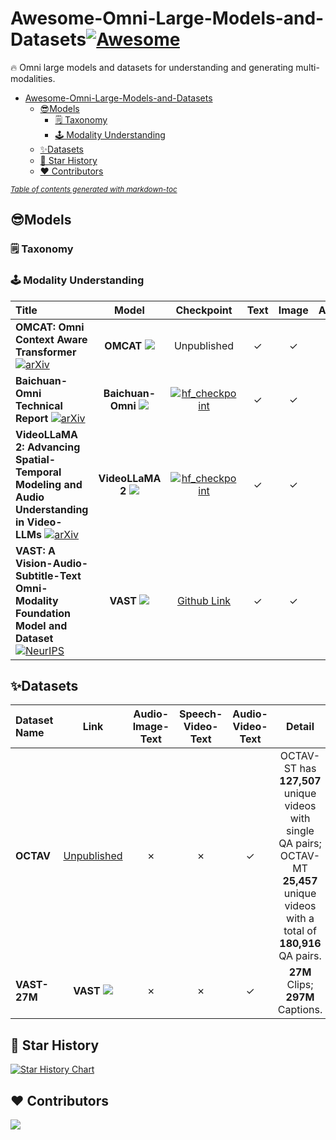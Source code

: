 # Awesome-Omni-Large-Models-and-Datasets[![Awesome](https://awesome.re/badge.svg)](https://awesome.re)
🔥 Omni large models and datasets for understanding and generating multi-modalities.

- [Awesome-Omni-Large-Models-and-Datasets](#awesome-omni-large-models-and-datasets)
  * [😎Models](#--models)
    + [🗒️ Taxonomy](#----taxonomy)
    + [🕹️ Modality Understanding](#----modality-understanding)
  * [✨️Datasets](#--datasets)
  * [🌟 Star History](#---star-history)
  * [♥️ Contributors](#---contributors)

<small><i><a href='http://ecotrust-canada.github.io/markdown-toc/'>Table of contents generated with markdown-toc</a></i></small>


## 😎Models
### 🗒️ Taxonomy
 <!-- arxiv: [![arXiv](https://img.shields.io/badge/arXiv-2406.09272-b31b1b.svg?style=plastic)]()
  -->
### 🕹️ Modality Understanding
<!-- 符号:
√ &#10003;
x &#10007;

     徽章
         arxiv: https://img.shields.io/badge/arXiv-2410.12109-b31b1b.svg?style=plastic
         conference: https://img.shields.io/badge/CVPR-2024-blue.svg?style=plastic
-->

<!-- 模版：
|** ** [![arXiv](https://img.shields.io/badge/arXiv-[]-b31b1b.svg?style=plastic)](https://arxiv.org/abs/[])|**OMCAT** [![](https://img.shields.io/badge/Github-181717?style=plastic&logo=github&logoColor=white)](https://om-cat.github.io.)|Unpublished|&#10003;|&#10003;|&#10003;|&#10003;|
 -->
|Title|Model|Checkpoint|Text|Image|Audio|Video|
|:---------| :-----: | :-----: | :----: | :-----: |:-----: |:----: |
|**OMCAT: Omni Context Aware Transformer** [![arXiv](https://img.shields.io/badge/arXiv-2410.12109-b31b1b.svg?style=plastic)](https://arxiv.org/abs/2410.12109)|**OMCAT** [![](https://img.shields.io/badge/Github-181717?style=plastic&logo=github&logoColor=white)](https://om-cat.github.io.)|Unpublished|&#10003;|&#10003;|&#10003;|&#10003;|
|**Baichuan-Omni Technical Report** [![arXiv](https://img.shields.io/badge/arXiv-2410.08565-b31b1b.svg?style=plastic)](https://arxiv.org/abs/2410.08565)|**Baichuan-Omni** [![](https://img.shields.io/badge/Github-181717?style=plastic&logo=github&logoColor=white)]([https://om-cat.github.io.](https://github.com/westlake-baichuan-mllm/bc-omni?tab=readme-ov-file))|[![hf_checkpoint](https://img.shields.io/badge/🤗-Checkpoints-9C276A.svg)](https://github.com/westlake-baichuan-mllm/bc-omni)|&#10003;|&#10003;|&#10003;|&#10003;|
|**VideoLLaMA 2: Advancing Spatial-Temporal Modeling and Audio Understanding in Video-LLMs** [![arXiv](https://img.shields.io/badge/arXiv-2406.07476-b31b1b.svg?style=plastic)](https://arxiv.org/abs/2406.07476)|**VideoLLaMA 2** [![](https://img.shields.io/badge/Github-181717?style=plastic&logo=github&logoColor=white)]([https://om-cat.github.io.](https://github.com/DAMO-NLP-SG/VideoLLaMA2))|[![hf_checkpoint](https://img.shields.io/badge/🤗-Checkpoints-9C276A.svg)](https://huggingface.co/collections/DAMO-NLP-SG/videollama-2-6669b6b6f0493188305c87ed)|&#10003;|&#10003;|&#10003;|&#10003;|
|**VAST: A Vision-Audio-Subtitle-Text Omni-Modality Foundation Model and Dataset** [![NeurIPS](https://img.shields.io/badge/NeurIPS-2023-blue.svg?style=plastic)](http://arxiv.org/abs/2305.18500)|**VAST** [![](https://img.shields.io/badge/Github-181717?style=plastic&logo=github&logoColor=white)](https://github.com/TXH-mercury/VAST)|[Github Link](https://github.com/TXH-mercury/VAST)|&#10003;|&#10003;|&#10003;|&#10003;|

## ✨️Datasets
<!-- 模版：
|**[数据集名字]**|链接|&#10007;|&#10007;|&#10003;|描述|
 -->
|Dataset Name|Link|Audio-Image-Text|Speech-Video-Text|Audio-Video-Text|Detail|
|:--------- |:----:| :-----: |:-----: |:----:|:----:|
|**OCTAV**|[Unpublished](https://om-cat.github.io.)|&#10007;|&#10007;|&#10003;|OCTAV-ST has **127,507** unique videos with single QA pairs;<br>OCTAV-MT **25,457** unique videos with a total of **180,916** QA pairs.|
|**VAST-27M**|**VAST** [![](https://img.shields.io/badge/Github-181717?style=plastic&logo=github&logoColor=white)](https://github.com/TXH-mercury/VAST)|&#10007;|&#10007;|&#10003;|**27M** Clips;<br>**297M** Captions.|

## 🌟 Star History
[![Star History Chart](https://api.star-history.com/svg?repos=LJungang/Awesome-Omni-Large-Models-and-Datasets&type=Date)](https://star-history.com/#LJungang/Awesome-Omni-Large-Models-and-Datasets&Date)

## ♥️ Contributors

<a href="https://github.com/LJungang/Awesome-Omni-Large-Models-and-Datasets/graphs/contributors">
  <img src="https://contrib.rocks/image?repo=LJungang/Awesome-Omni-Large-Models-and-Datasets" />
</a>
